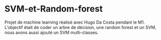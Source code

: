# SVM-et-Random-forest
Projet de machine learning réalisé avec Hugo Da Costa pendant le M1. L'objectif était de coder un arbre de décision, une random forest et un SVM, nous avons aussi ajouté un SVM multi-classes.
